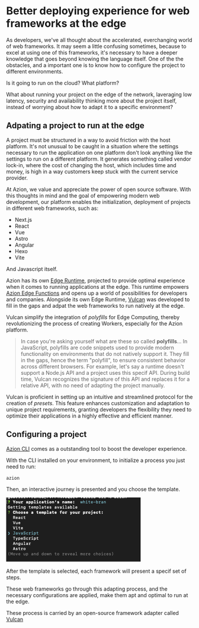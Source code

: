 # Better deploying experience for web frameworks at the edge

As developers, we've all thought about the accelerated, everchanging world of web frameworks. It may seem a little confusing sometimes, because to excel at using one of this frameworks, it's necessary to have a deeper knowledge that goes beyond knowing the language itself. One of the the obstacles, and a important one is to know how to configure the project to different environments.

 Is it going to run on the cloud?
 What platform? 
 
 What about running your project on the edge of the network, laveraging low latency, security and availability thinking more about the project itself, instead of worrying about how to adapt it to a specific environment? 

## Adpating a project to run at the edge 

A project must be structured in a way to avoid friction with the host platform. It's not unusual to be caught in a situation where the settings necessary to run the application on one platform don't look anything like the settings to run on a different platform. It generates something called vendor lock-in, where the cost of changing the host, which includes time and money, is high in a way customers keep stuck with the current service provider. 

At Azion, we value and appreciate the power of open source software. With this thoughts in mind and the goal of empowering modern web development, our platform enables the initialization, deployment of projects in different web frameworks, such as: 

- Next.js
- React
- Vue
- Astro
- Angular
- Hexo
- Vite 

And Javascript itself. 

Azion has its own [Edge Runtime](), projected to provide optimal experience when it comes to running applications at the edge. This runtime empowers [Azion Edge Functions]() and opens up a world of possibilities for developers and companies. Alongside its own Edge Runtime, [Vulcan]() was developed to fill in the gaps and adpat the web frameworks to run natively at the edge. 

Vulcan simplify the integration of *polyfills* for Edge Computing, thereby revolutionizing the process of creating Workers, especially for the Azion platform.

> In case you're asking yourself what are these so called **polyfills**... In JavaScript, polyfills are code snippets used to provide modern functionality on environments that do not natively support it. They fill in the gaps, hence the term "polyfill", to ensure consistent behavior across different browsers. For example, let's say a runtime doesn't support a Node.js API and a project uses this specif API. During build time, Vulcan recognizes the signature of this API and replaces it for a relative API, with no need of adapting the project manually.

Vulcan is  proficient in setting up an intuitive and streamlined protocol for the creation of *presets*. This feature enhances customization and adaptation to unique project requirements, granting developers the flexibility they need to optimize their applications in a highly effective and efficient manner.

## Configuring a project

[Azion CLI]() comes as a outstanding tool to boost the developer experience. 

With the CLI installed on your environment, to initialize a process you just need to run: 

```bash
azion
```

Then, an interactive journey is presented and you choose the template.

![list of available templates](templates-list.png)

After the template is selected, each framework will present a specif set of steps.

These web frameworks go through this adapting process, and the necessary configurations are applied, make them apt and optimal to run at the edge. 

These process is carried by an open-source framework adapter called [Vulcan]()